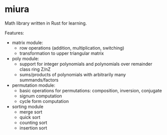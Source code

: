 # miura
Math library written in Rust for learning.

Features:
- matrix module:
  - row operations (addition, multiplication, switching)
  - transformation to upper triangular matrix
- poly module:
  - support for integer polynomials and polynomials over remainder class ring Z/nZ
  - sums/products of polynomials with arbitrarily many summands/factors
- permutation module:
  - basic operations for permutations: composition, inversion, conjugate
  - signum computation
  - cycle form computation
- sorting module
  - merge sort
  - quick sort
  - counting sort
  - insertion sort
